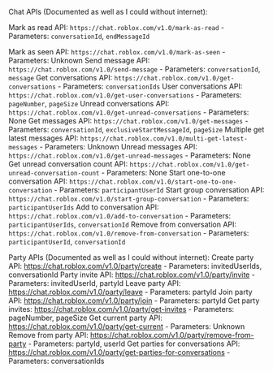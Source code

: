 Chat APIs (Documented as well as I could without internet):

Mark as read API: `https://chat.roblox.com/v1.0/mark-as-read` - Parameters: `conversationId`, `endMessageId`

Mark as seen API: `https://chat.roblox.com/v1.0/mark-as-seen` - Parameters: Unknown
Send message API: `https://chat.roblox.com/v1.0/send-message` - Parameters: `conversationId`, `message`
Get conversations API: `https://chat.roblox.com/v1.0/get-conversations` - Parameters: `conversationIds`
User conversations API: `https://chat.roblox.com/v1.0/get-user-conversations` - Parameters: `pageNumber`, `pageSize`
Unread conversations API: `https://chat.roblox.com/v1.0/get-unread-conversations` - Parameters: None
Get messages API: `https://chat.roblox.com/v1.0/get-messages` - Parameters: `conversationId`, `exclusiveStartMessageId`, `pageSize`
Multiple get latest messages API: `https://chat.roblox.com/v1.0/multi-get-latest-messages` - Parameters: Unknown
Unread messages API: `https://chat.roblox.com/v1.0/get-unread-messages` - Parameters: None
Get unread conversation count API: `https://chat.roblox.com/v1.0/get-unread-conversation-count` - Parameters: None
Start one-to-one conversation API: `https://chat.roblox.com/v1.0/start-one-to-one-conversation` - Parameters: `participantUserId`
Start group conversation API: `https://chat.roblox.com/v1.0/start-group-conversation` - Parameters: `participantUserIds`
Add to conversation API: `https://chat.roblox.com/v1.0/add-to-conversation` - Parameters: `participantUserIds`, `conversationId`
Remove from conversation API: `https://chat.roblox.com/v1.0/remove-from-conversation` - Parameters: `participantUserId`, `conversationId`

Party APIs (Documented as well as I could without internet):
Create party API: https://chat.roblox.com/v1.0/party/create - Parameters: invitedUserIds, conversationId
Party invite API: https://chat.roblox.com/v1.0/party/invite - Parameters: invitedUserId, partyId
Leave party API: https://chat.roblox.com/v1.0/party/leave - Parameters: partyId
Join party API: https://chat.roblox.com/v1.0/party/join - Parameters: partyId
Get party invites: https://chat.roblox.com/v1.0/party/get-invites - Parameters: pageNumber, pageSize
Get current party API: https://chat.roblox.com/v1.0/party/get-current - Parameters: Unknown
Remove from party API: https://chat.roblox.com/v1.0/party/remove-from-party - Parameters: partyId, userId
Get parties for conversations API: https://chat.roblox.com/v1.0/party/get-parties-for-conversations - Parameters: conversationIds
